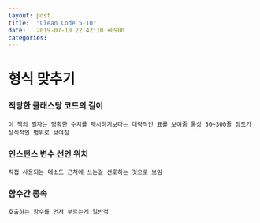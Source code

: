 ```yaml
---
layout: post
title:  "Clean Code 5-10"
date:   2019-07-10 22:42:10 +0900
categories: 
---
```

# 형식 맞추기
### 적당한 클래스당 코드의 길이
~~~
이 책의 필자는 명확한 수치를 제시하기보다는 대략적인 표를 보여줌 통상 50~300줄 정도가 상식적인 범위로 보여짐
~~~

### 인스턴스 변수 선언 위치
~~~
직접 사용되는 메소드 근처에 쓰는걸 선호하는 것으로 보임
~~~

### 함수간 종속
~~~ 
호출하는 함수를 먼저 부르는게 일반적
~~~

